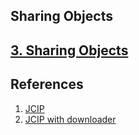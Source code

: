 ## Sharing Objects


## [3. Sharing Objects](https://github.com/yjfox/-Java-Concurrency-in-Practice-Source-Code/tree/master/Sharing_Objects)



## References
1. [JCIP](http://jcip.net.s3-website-us-east-1.amazonaws.com/listings.html)
2. [JCIP with downloader](https://github.com/yjfox/-Java-Concurrency-in-Practice-Source-Code/tree/master)